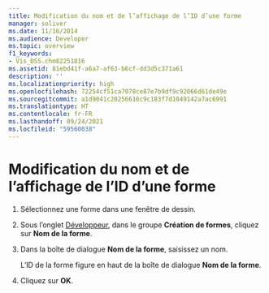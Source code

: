 ```yaml
---
title: Modification du nom et de l’affichage de l’ID d’une forme
manager: soliver
ms.date: 11/16/2014
ms.audience: Developer
ms.topic: overview
f1_keywords:
- Vis_DSS.chm82251816
ms.assetid: 81ebd41f-a6a7-af63-b6cf-dd3d5c371a61
description: ''
ms.localizationpriority: high
ms.openlocfilehash: 72254cf51ca7078ce87e7b9df9c92066d61de49e
ms.sourcegitcommit: a1d9041c20256616c9c183f7d1049142a7ac6991
ms.translationtype: HT
ms.contentlocale: fr-FR
ms.lasthandoff: 09/24/2021
ms.locfileid: "59560038"
---
```

# <a name="change-the-name-and-view-the-id-of-a-shape"></a>Modification du nom et de l’affichage de l’ID d’une forme

1. Sélectionnez une forme dans une fenêtre de dessin.
    
2. Sous l’onglet [Développeur](run-in-developer-mode-display-the-developer-tab.md), dans le groupe **Création de formes**, cliquez sur **Nom de la forme**.
    
3. Dans la boîte de dialogue **Nom de la forme**, saisissez un nom. 
    
    L’ID de la forme figure en haut de la boîte de dialogue **Nom de la forme**. 
    
4. Cliquez sur **OK**.
    

